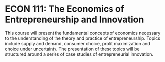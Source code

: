 # ECON 111: The Economics of Entrepreneurship and Innovation

This course will present the fundamental concepts of economics necessary to the understanding of the theory and practice of entrepreneurship. Topics include supply and demand, consumer choice, profit maximization and choice under uncertainty. The presentation of these topics will be structured around a series of case studies of entrepreneurial innovation.